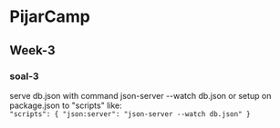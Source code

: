 # PijarCamp


## Week-3

### soal-3
serve db.json with command json-server --watch db.json or setup on package.json to "scripts" like: <br> 
  `"scripts": {
    "json:server": "json-server --watch db.json"
  }`

